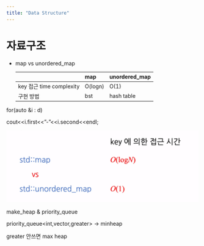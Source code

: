 ```yaml
---
title: "Data Structure"
---
```

# 자료구조

- map vs unordered_map
    
    
    |  | map | unordered_map |
    | --- | --- | --- |
    | key 접근 time complexity | O(logn) | O(1) |
    | 구현 방법 | bst | hash table |

for(auto &i : d)

cout<<i.first<<”-”<<i.second<<endl;

![unorderedmap_vs_map](/assets/DS/unorderedmap_vs_map.PNG)

make_heap & priority_queue

priority_queue<int,vector<int>,greater<int>> → minheap

greater<int> 안쓰면 max heap